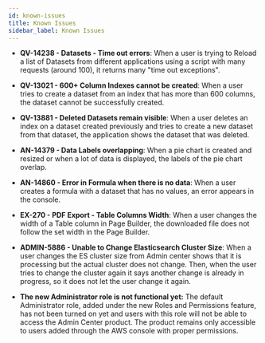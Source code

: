 ```yaml
---
id: known-issues
title: Known Issues
sidebar_label: Known Issues
---
```

<div style={{textAlign: "justify"}}>
 

* **QV-14238 - Datasets - Time out errors**: When a user is trying to Reload a list of Datasets from different applications using a script with many requests (around 100), it returns many "time out exceptions".

* **QV-13021 - 600+ Column Indexes cannot be created**: When a user tries to create a dataset from an index that has more than 600 columns, the dataset cannot be successfully created.
 
* **QV-13881 - Deleted Datasets remain visible**: When a user deletes an index on a dataset created previously and tries to create a new dataset from that dataset, the application shows the dataset that was deleted.

* **AN-14379 - Data Labels overlapping**: When a pie chart is created and resized or when a lot of data is displayed, the labels of the pie chart overlap.

* **AN-14860 - Error in Formula when there is no data**: When a user creates a formula with a dataset that has no values, an error appears in the console.

* **EX-270 - PDF Export - Table Columns Width**: When a user changes the width of a Table column in Page Builder, the downloaded file does not follow the set width in the Page Builder. 

* **ADMIN-5886 - Unable to Change Elasticsearch Cluster Size**: When a user changes the ES cluster size from Admin center shows that it is processing but the actual cluster does not change. Then, when the user tries to change the cluster again it says another change is already in progress, so it does not let the user change it again.

* **The new Administrator role is not functional yet:** The default Administrator role, added under the new Roles and Permissions feature, has not been turned on yet and users with this role will not be able to access the Admin Center product. The product remains only accessible to users added through the AWS console with proper permissions.

</div>
